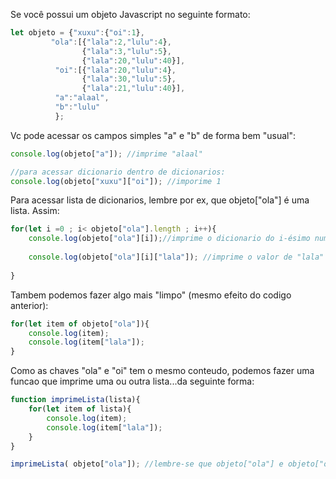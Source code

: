 Se você possui um objeto Javascript no seguinte formato:

```javascript
let objeto = {"xuxu":{"oi":1},
	     "ola":[{"lala":2,"lulu":4},
	     	    {"lala":3,"lulu":5},		
	     	    {"lala":20,"lulu":40}],
	      "oi":[{"lala":20,"lulu":4},
	     	    {"lala":30,"lulu":5},		
	     	    {"lala":21,"lulu":40}],
	      "a":"alaal",
	      "b":"lulu"
	      };
```
Vc pode acessar os campos simples "a" e "b" de forma bem "usual":

```javascript
console.log(objeto["a"]); //imprime "alaal"

//para acessar dicionario dentro de dicionarios:
console.log(objeto["xuxu"]["oi"]); //imporime 1

```

Para acessar lista de dicionarios, lembre por ex, que objeto["ola"] é uma lista. Assim:

```javascript
for(let i =0 ; i< objeto["ola"].length ; i++){
	console.log(objeto["ola"][i]);//imprime o dicionario do i-ésimo numero em objeto["ola"] podendo ser, por ex, {"lala":2,"lulu":4} no caso do primeiro 
	
	console.log(objeto["ola"][i]["lala"]); //imprime o valor de "lala" para cada elemento da lista  (quando i=0, 2
	
}
```

Tambem podemos fazer algo mais "limpo" (mesmo efeito do codigo anterior):

```javascript
for(let item of objeto["ola"]){
	console.log(item);
	console.log(item["lala"]);
}
```

Como as chaves "ola" e "oi" tem o mesmo conteudo, podemos fazer uma funcao que imprime uma ou outra lista...da seguinte forma: 

```javascript
function imprimeLista(lista){
	for(let item of lista){
		console.log(item);
		console.log(item["lala"]);
	}
}

imprimeLista( objeto["ola"]); //lembre-se que objeto["ola"] e objeto["oi"] são lista de dicionários

```




	      
	  
